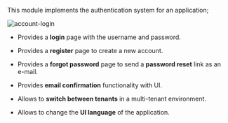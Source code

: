 This module implements the authentication system for an application;

![account-login](../images/descriptions/account-login-1.png)

* Provides a **login** page with the username and password.

* Provides a **register** page to create a new account.

* Provides a **forgot password** page to send a **password reset** link as an e-mail.

* Provides **email confirmation** functionality with UI.

* Allows to **switch between tenants** in a multi-tenant environment.

* Allows to change the **UI language** of the application.
